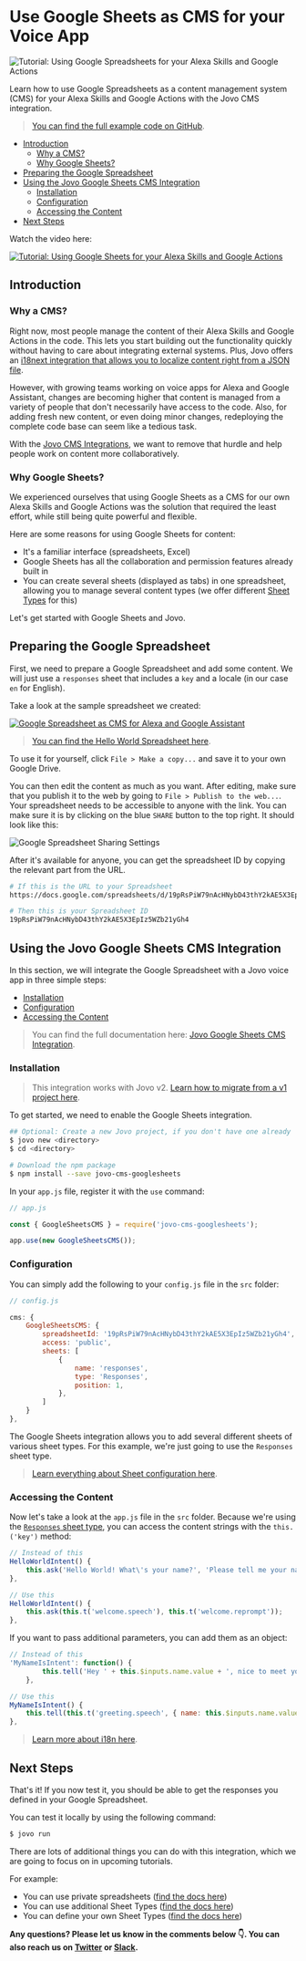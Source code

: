 # Use Google Sheets as CMS for your Voice App

![Tutorial: Using Google Spreadsheets for your Alexa Skills and Google Actions](./img/google-sheets-cms.jpg)

Learn how to use Google Spreadsheets as a content management system (CMS) for your Alexa Skills and Google Actions with the Jovo CMS integration.

> [You can find the full example code on GitHub](https://github.com/jovotech/jovo-templates/tree/master/tutorials/google-sheets-helloworld).

* [Introduction](#introduction)
   * [Why a CMS?](#why-a-cms)
   * [Why Google Sheets?](#why-google-sheets)
* [Preparing the Google Spreadsheet](#preparing-the-google-spreadsheet)
* [Using the Jovo Google Sheets CMS Integration](#using-the-jovo-google-sheets-cms-integration)
   * [Installation](#installation)
   * [Configuration](#configuration)
   * [Accessing the Content](#accessing-the-content)
* [Next Steps](#next-steps)

Watch the video here:

[![Tutorial: Using Google Sheets for your Alexa Skills and Google Actions](./img/video-google-sheets.jpg 'youtube-video')](https://www.youtube.com/watch?v=B1dWJoVkGag)

## Introduction

### Why a CMS?

Right now, most people manage the content of their Alexa Skills and Google Actions in the code. This lets you start building out the functionality quickly without having to care about integrating external systems. Plus, Jovo offers an [i18next integration that allows you to localize content right from a JSON file](https://www.jovo.tech/docs/output/i18n).

However, with growing teams working on voice apps for Alexa and Google Assistant, changes are becoming higher that content is managed from a variety of people that don't necessarily have access to the code. Also, for adding fresh new content, or even doing minor changes, redeploying the complete code base can seem like a tedious task.

With the [Jovo CMS Integrations](https://www.jovo.tech/docs/cms), we want to remove that hurdle and help people work on content more collaboratively.

### Why Google Sheets?

We experienced ourselves that using Google Sheets as a CMS for our own Alexa Skills and Google Actions was the solution that required the least effort, while still being quite powerful and flexible.

Here are some reasons for using Google Sheets for content:
* It's a familiar interface (spreadsheets, Excel)
* Google Sheets has all the collaboration and permission features already built in
* You can create several sheets (displayed as tabs) in one spreadsheet, allowing you to manage several content types (we offer different [Sheet Types](https://www.jovo.tech/docs/v2/cms/google-sheets#default-sheet-types) for this)

Let's get started with Google Sheets and Jovo.

## Preparing the Google Spreadsheet

First, we need to prepare a Google Spreadsheet and add some content. We will just use a `responses` sheet that includes a `key` and a locale (in our case `en` for English).

Take a look at the sample spreadsheet we created:

[![Google Spreadsheet as CMS for Alexa and Google Assistant](./img/google-spreadsheet-screenshot.jpg)](https://docs.google.com/spreadsheets/d/19pRsPiW79nAcHNybD43thY2kAE5X3EpIz5WZb21yGh4)

> [You can find the Hello World Spreadsheet here](https://docs.google.com/spreadsheets/d/19pRsPiW79nAcHNybD43thY2kAE5X3EpIz5WZb21yGh4).

To use it for yourself, click `File > Make a copy...` and save it to your own Google Drive.

You can then edit the content as much as you want. After editing, make sure that you publish it to the web by going to `File > Publish to the web...`. Your spreadsheet needs to be accessible to anyone with the link. You can make sure it is by clicking on the blue `SHARE` button to the top right. It should look like this:

![Google Spreadsheet Sharing Settings](./img/share-with-others.jpg)

After it's available for anyone, you can get the spreadsheet ID by copying the relevant part from the URL.

```sh
# If this is the URL to your Spreadsheet
https://docs.google.com/spreadsheets/d/19pRsPiW79nAcHNybD43thY2kAE5X3EpIz5WZb21yGh4/edit?usp=sharing

# Then this is your Spreadsheet ID
19pRsPiW79nAcHNybD43thY2kAE5X3EpIz5WZb21yGh4
```


## Using the Jovo Google Sheets CMS Integration

In this section, we will integrate the Google Spreadsheet with a Jovo voice app in three simple steps:

* [Installation](#installation)
* [Configuration](#configuration)
* [Accessing the Content](#accessing-the-content)

> You can find the full documentation here: [Jovo Google Sheets CMS Integration](https://www.jovo.tech/docs/cms/google-sheets).

### Installation

> This integration works with Jovo v2. [Learn how to migrate from a v1 project here](https://www.jovo.tech/docs/v2/installation/v1-migration).

To get started, we need to enable the Google Sheets integration.

```sh
## Optional: Create a new Jovo project, if you don't have one already
$ jovo new <directory>
$ cd <directory>

# Download the npm package
$ npm install --save jovo-cms-googlesheets
```

In your `app.js` file, register it with the `use` command:

```javascript
// app.js

const { GoogleSheetsCMS } = require('jovo-cms-googlesheets');

app.use(new GoogleSheetsCMS());
```

### Configuration

You can simply add the following to your `config.js` file in the `src` folder:

```javascript
// config.js

cms: {
    GoogleSheetsCMS: {
        spreadsheetId: '19pRsPiW79nAcHNybD43thY2kAE5X3EpIz5WZb21yGh4',
        access: 'public',
        sheets: [
            {
                name: 'responses',
                type: 'Responses',
                position: 1,
            },
        ]
    }
},
```

The Google Sheets integration allows you to add several different sheets of various sheet types. For this example, we're just going to use the `Responses` sheet type.

> [Learn everything about Sheet configuration here](https://www.jovo.tech/docs/v2/cms/google-sheets).

### Accessing the Content

Now let's take a look at the `app.js` file in the `src` folder. Because we're using the [`Responses` sheet type](https://www.jovo.tech/docs/v2/cms/google-sheets#responses), you can access the content strings with the `this.('key')` method:

```javascript
// Instead of this
HelloWorldIntent() {
    this.ask('Hello World! What\'s your name?', 'Please tell me your name.');
},

// Use this
HelloWorldIntent() {
    this.ask(this.t('welcome.speech'), this.t('welcome.reprompt'));
},
```

If you want to pass additional parameters, you can add them as an object:

```javascript
// Instead of this
'MyNameIsIntent': function() {
        this.tell('Hey ' + this.$inputs.name.value + ', nice to meet you!');
    },

// Use this
MyNameIsIntent() {
    this.tell(this.t('greeting.speech', { name: this.$inputs.name.value }));
},
```

> [Learn more about i18n here](https://www.jovo.tech/docs/output/i18n).


## Next Steps

That's it! If you now test it, you should be able to get the responses you defined in your Google Spreadsheet.

You can test it locally by using the following command:

```sh
$ jovo run
```

There are lots of additional things you can do with this integration, which we are going to focus on in upcoming tutorials.

For example:

* You can use private spreadsheets ([find the docs here](https://www.jovo.tech/docs/v2/cms/google-sheets#private-spreadsheets))
* You can use additional Sheet Types ([find the docs here](https://www.jovo.tech/docs/v2/cms/google-sheets#default-sheet-types))
* You can define your own Sheet Types ([find the docs here](https://www.jovo.tech/docs/v2/cms/google-sheets#defining-your-own-sheet-type))


**Any questions? Please let us know in the comments below 👇. You can also reach us on [Twitter](https://twitter.com/jovotech) or [Slack](https://www.jovo.tech/slack).**

<!--[metadata]: { "description": "Learn how to use Google Spreadsheets as a content management system (CMS) for your Alexa Skills and Google Actions with Jovo.", "author": "jan-koenig", "tags": "Google Sheets, CMS", "og-image": "https://www.jovo.tech/img/tutorials/google-sheets-cms/google-sheets-cms.jpg" }-->
